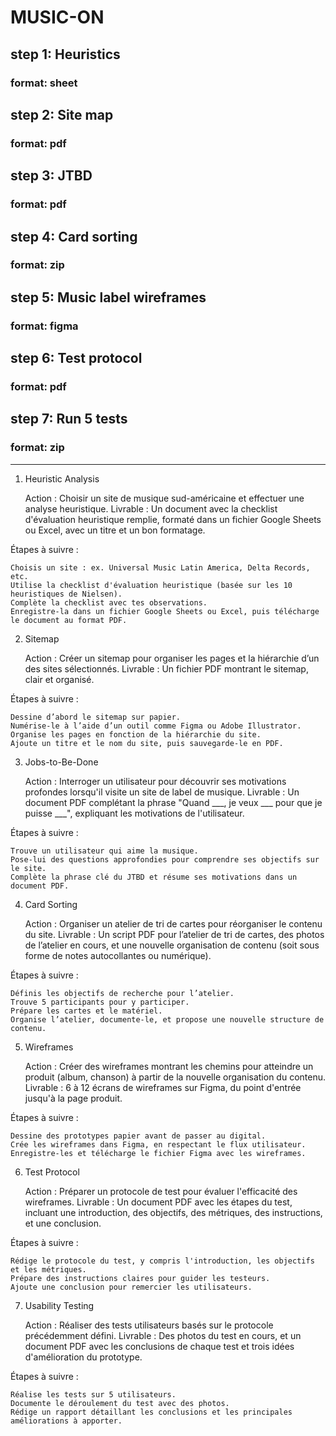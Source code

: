 # MUSIC-ON

## step 1: Heuristics
### format: sheet

## step 2: Site map
### format: pdf

## step 3: JTBD
### format: pdf

## step 4: Card sorting
### format: zip

## step 5: Music label wireframes
### format: figma

## step 6: Test protocol
### format: pdf

## step 7: Run 5 tests
### format: zip

**********************************************************

1. Heuristic Analysis

    Action : Choisir un site de musique sud-américaine et effectuer une analyse heuristique.
    Livrable : Un document avec la checklist d'évaluation heuristique remplie, formaté dans un fichier Google Sheets ou Excel, avec un titre et un bon formatage.

Étapes à suivre :

    Choisis un site : ex. Universal Music Latin America, Delta Records, etc.
    Utilise la checklist d'évaluation heuristique (basée sur les 10 heuristiques de Nielsen).
    Complète la checklist avec tes observations.
    Enregistre-la dans un fichier Google Sheets ou Excel, puis télécharge le document au format PDF.

2. Sitemap

    Action : Créer un sitemap pour organiser les pages et la hiérarchie d’un des sites sélectionnés.
    Livrable : Un fichier PDF montrant le sitemap, clair et organisé.

Étapes à suivre :

    Dessine d’abord le sitemap sur papier.
    Numérise-le à l’aide d’un outil comme Figma ou Adobe Illustrator.
    Organise les pages en fonction de la hiérarchie du site.
    Ajoute un titre et le nom du site, puis sauvegarde-le en PDF.

3. Jobs-to-Be-Done

    Action : Interroger un utilisateur pour découvrir ses motivations profondes lorsqu'il visite un site de label de musique.
    Livrable : Un document PDF complétant la phrase "Quand ___, je veux ___ pour que je puisse ___", expliquant les motivations de l'utilisateur.

Étapes à suivre :

    Trouve un utilisateur qui aime la musique.
    Pose-lui des questions approfondies pour comprendre ses objectifs sur le site.
    Complète la phrase clé du JTBD et résume ses motivations dans un document PDF.

4. Card Sorting

    Action : Organiser un atelier de tri de cartes pour réorganiser le contenu du site.
    Livrable : Un script PDF pour l’atelier de tri de cartes, des photos de l’atelier en cours, et une nouvelle organisation de contenu (soit sous forme de notes autocollantes ou numérique).

Étapes à suivre :

    Définis les objectifs de recherche pour l’atelier.
    Trouve 5 participants pour y participer.
    Prépare les cartes et le matériel.
    Organise l’atelier, documente-le, et propose une nouvelle structure de contenu.

5. Wireframes

    Action : Créer des wireframes montrant les chemins pour atteindre un produit (album, chanson) à partir de la nouvelle organisation du contenu.
    Livrable : 6 à 12 écrans de wireframes sur Figma, du point d'entrée jusqu'à la page produit.

Étapes à suivre :

    Dessine des prototypes papier avant de passer au digital.
    Crée les wireframes dans Figma, en respectant le flux utilisateur.
    Enregistre-les et télécharge le fichier Figma avec les wireframes.

6. Test Protocol

    Action : Préparer un protocole de test pour évaluer l'efficacité des wireframes.
    Livrable : Un document PDF avec les étapes du test, incluant une introduction, des objectifs, des métriques, des instructions, et une conclusion.

Étapes à suivre :

    Rédige le protocole du test, y compris l'introduction, les objectifs et les métriques.
    Prépare des instructions claires pour guider les testeurs.
    Ajoute une conclusion pour remercier les utilisateurs.

7. Usability Testing

    Action : Réaliser des tests utilisateurs basés sur le protocole précédemment défini.
    Livrable : Des photos du test en cours, et un document PDF avec les conclusions de chaque test et trois idées d'amélioration du prototype.

Étapes à suivre :

    Réalise les tests sur 5 utilisateurs.
    Documente le déroulement du test avec des photos.
    Rédige un rapport détaillant les conclusions et les principales améliorations à apporter.